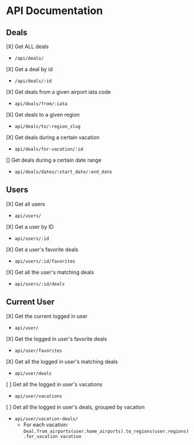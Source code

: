 # API Documentation

## Deals

[X] Get ALL deals
  + `/api/deals/`

[X] Get a deal by id
  + `/api/deals/:id`

[X] Get deals from a given airport iata code
  + `api/deals/from/:iata`

<!-- [] Get deals to a given airport iata code
  + `api/deals/to/:iata` -->

[X] Get deals to a given region
  + `api/deals/to/:region_slug`

[X] Get deals during a certain vacation
  + `api/deals/for-vacation/:id`

[] Get deals during a certain date range
  + `api/deals/dates/:start_date/:end_date`

## Users

[X] Get all users
  + `api/users/`

[X] Get a user by ID
  + `api/users/:id`

[X] Get a user's favorite deals
  + `api/users/:id/favorites`

[X] Get all the user's matching deals
  + `api/users/:id/deals`

## Current User
[X] Get the current logged in user
  + `api/user/`

[X] Get the logged in user's favorite deals
  + `api/user/favorites`

[X] Get all the logged in user's matching deals
  + `api/user/deals`

[ ] Get all the logged in user's vacations
  + `api/user/vacations`

[ ] Get all the logged in user's deals, grouped by vacation
  + `api/user/vacation-deals/`
    + For each vacation: `Deal.from_airports(user.home_airports).to_regions(user.regions).for_vacation vacation`
